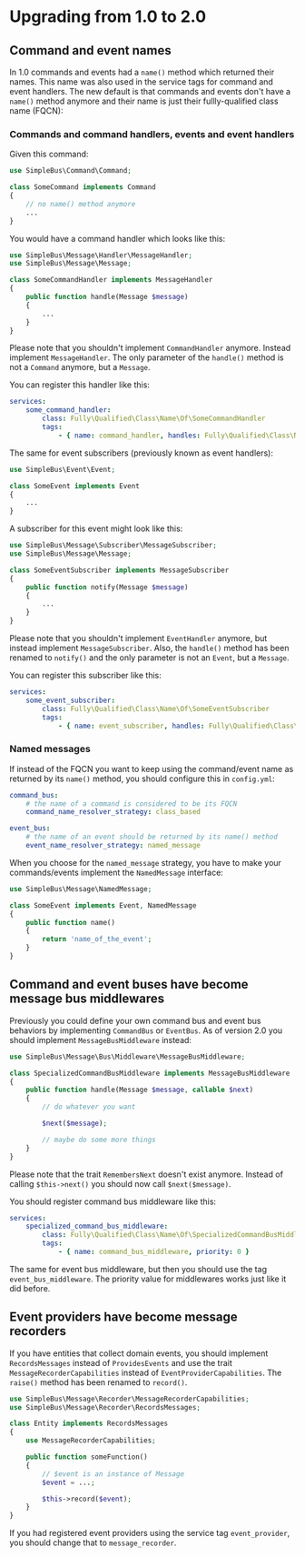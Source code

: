 # Upgrading from 1.0 to 2.0

## Command and event names

In 1.0 commands and events had a `name()` method which returned their names. This name was also used in the service
tags for command and event handlers. The new default is that commands and events don't have a `name()` method anymore
and their name is just their fullly-qualified class name (FQCN):

### Commands and command handlers, events and event handlers

Given this command:

```php
use SimpleBus\Command\Command;

class SomeCommand implements Command
{
    // no name() method anymore
    ...
}
```

You would have a command handler which looks like this:

```php
use SimpleBus\Message\Handler\MessageHandler;
use SimpleBus\Message\Message;

class SomeCommandHandler implements MessageHandler
{
    public function handle(Message $message)
    {
        ...
    }
}
```

Please note that you shouldn't implement `CommandHandler` anymore. Instead implement `MessageHandler`. The only
parameter of the `handle()` method is not a `Command` anymore, but a `Message`.

You can register this handler like this:

```yaml
services:
    some_command_handler:
        class: Fully\Qualified\Class\Name\Of\SomeCommandHandler
        tags:
            - { name: command_handler, handles: Fully\Qualified\Class\Name\Of\SomeCommand }
```

The same for event subscribers (previously known as event handlers):

```php
use SimpleBus\Event\Event;

class SomeEvent implements Event
{
    ...
}
```

A subscriber for this event might look like this:

```php
use SimpleBus\Message\Subscriber\MessageSubscriber;
use SimpleBus\Message\Message;

class SomeEventSubscriber implements MessageSubscriber
{
    public function notify(Message $message)
    {
        ...
    }
}
```

Please note that you shouldn't implement `EventHandler` anymore, but instead implement `MessageSubscriber`. Also, the
`handle()` method has been renamed to `notify()` and the only parameter is not an `Event`, but a `Message`.

You can register this subscriber like this:


```yaml
services:
    some_event_subscriber:
        class: Fully\Qualified\Class\Name\Of\SomeEventSubscriber
        tags:
            - { name: event_subscriber, handles: Fully\Qualified\Class\Name\Of\SomeEvent }
```

### Named messages

If instead of the FQCN you want to keep using the command/event name as returned by its `name()` method, you should
configure this in `config.yml`:

```yaml
command_bus:
    # the name of a command is considered to be its FQCN
    command_name_resolver_strategy: class_based

event_bus:
    # the name of an event should be returned by its name() method
    event_name_resolver_strategy: named_message
```

When you choose for the `named_message` strategy, you have to make your commands/events implement the `NamedMessage`
interface:

```php
use SimpleBus\Message\NamedMessage;

class SomeEvent implements Event, NamedMessage
{
    public function name()
    {
        return 'name_of_the_event';
    }
}
```

## Command and event buses have become message bus middlewares

Previously you could define your own command bus and event bus behaviors by implementing `CommandBus` or `EventBus`.
As of version 2.0 you should implement `MessageBusMiddleware` instead:

```php
use SimpleBus\Message\Bus\Middleware\MessageBusMiddleware;

class SpecializedCommandBusMiddleware implements MessageBusMiddleware
{
    public function handle(Message $message, callable $next)
    {
        // do whatever you want

        $next($message);

        // maybe do some more things
    }
}
```

Please note that the trait `RemembersNext` doesn't exist anymore. Instead of calling `$this->next()` you should now
call `$next($message)`.

You should register command bus middleware like this:

```yaml
services:
    specialized_command_bus_middleware:
        class: Fully\Qualified\Class\Name\Of\SpecializedCommandBusMiddleware
        tags:
            - { name: command_bus_middleware, priority: 0 }
```

The same for event bus middleware, but then you should use the tag `event_bus_middleware`. The priority value for
middlewares works just like it did before.

## Event providers have become message recorders

If you have entities that collect domain events, you should implement `RecordsMessages` instead of `ProvidesEvents` and
use the trait `MessageRecorderCapabilities` instead of `EventProviderCapabilities`. The `raise()` method has been
renamed to `record()`.

```php
use SimpleBus\Message\Recorder\MessageRecorderCapabilities;
use SimpleBus\Message\Recorder\RecordsMessages;

class Entity implements RecordsMessages
{
    use MessageRecorderCapabilities;

    public function someFunction()
    {
        // $event is an instance of Message
        $event = ...;

        $this->record($event);
    }
}
```

If you had registered event providers using the service tag `event_provider`, you should change that to
`message_recorder`.
